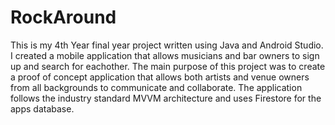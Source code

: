 # RockAround

This is my 4th Year final year project written using Java and Android Studio.
I created a mobile application that allows musicians and bar owners to sign up and search for eachother.
The main purpose of this project was to create a proof of concept application that allows both artists and venue owners from all backgrounds to communicate and collaborate.
The application follows the industry standard MVVM architecture and uses Firestore for the apps database.
